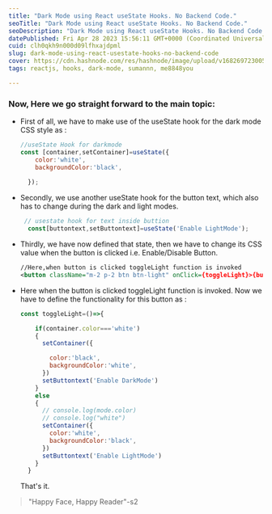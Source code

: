 ```yaml
---
title: "Dark Mode using React useState Hooks. No Backend Code."
seoTitle: "Dark Mode using React useState Hooks. No Backend Code."
seoDescription: "Dark Mode using React useState Hooks. No Backend Code."
datePublished: Fri Apr 28 2023 15:56:11 GMT+0000 (Coordinated Universal Time)
cuid: clh0qkh9n000d09lfhxajdpml
slug: dark-mode-using-react-usestate-hooks-no-backend-code
cover: https://cdn.hashnode.com/res/hashnode/image/upload/v1682697230056/291a8408-4b64-4691-94d4-9d29a0566393.png
tags: reactjs, hooks, dark-mode, sumannn, me8848you

---
```


### Now, Here we go straight forward to the main topic:

* First of all, we have to make use of the useState hook for the dark mode CSS style as :
    
    ```javascript
    //useState Hook for darkmode 
    const [container,setContainer]=useState({
        color:'white',
        backgroundColor:'black',
        
      });
    ```
    
* Secondly, we use another useState hook for the button text, which also has to change during the dark and light modes.
    
    ```javascript
     // usestate hook for text inside buttion
      const[buttontext,setButtontext]=useState('Enable LightMode');
    ```
    
* Thirdly, we have now defined that state, then we have to change its CSS value when the button is clicked i.e. Enable/Disable Button.
    
    ```xml
    //Here,when button is clicked toggleLight function is invoked
    <button className="m-2 p-2 btn btn-light" onClick={toggleLight}>{buttontext}</button>
    ```
    
* Here when the button is clicked toggleLight function is invoked. Now we have to define the functionality for this button as :
    
    ```javascript
    const toggleLight=()=>{
    
        if(container.color==='white')
        {
          setContainer({
    
            color:'black',
            backgroundColor:'white',
          })
          setButtontext('Enable DarkMode')
        }
        else
        {
          // console.log(mode.color)
          // console.log("white")
          setContainer({
            color:'white',
            backgroundColor:'black',
          })
          setButtontext('Enable LightMode')
        }
      }
    ```
    
    That's it.
    

> "Happy Face, Happy Reader"-s2